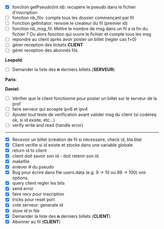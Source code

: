- [x] fonction getPseudo(int id): recupère le pseudo dans le fichier d'inscription
- [ ] fonction nb_fils: compte tous les dossier commençant par fil
- [ ] Fonction getInitator: renvoie le createur du fil (premier id)
- [ ] fonction nb_msg_fil: Mettre le nombre de msg dans un fil a la fin du fichier ? Ou alors fonction qui ouvre le fichier et compte tous les msg
- [ ] repondre au client après avoir poster un billet (regler cas f=0)
- [ ] gérer reception des tickets **CLIENT**
- [ ] gérer reception des abonnés fils

**Leopold**:
- [ ] Demander la liste des **n** derniers billets (**SERVEUR**)

**Paris**:


**Daniel**:
- [ ] Vérifier que le client fonctionne pour poster un billet sur le serveur de la prof
- [ ] faire serveur qui accepte ipv6 et ipv4
- [ ] Ajouter tout teste de verification avant valider msg du client (si codereq ok, si id existe, etc...)
- [ ] verify write and read (handle error)

---

- [x] Recevoir un billet (creation de fil si nécessaire, check id, bla bla)
- [x] Client verifie si id existe et stocke dans une variable globale
- [x] return id to client
- [x] client doit savoir son id - doit retenir son id.
- [x] makefile
- [x] enlever # du pseudo
- [x] Bug pour écrire dans file users.data (e.g. 9 -> 10 ou 99 -> 100) voir options.
- [x] query client regler les bits
- [x] send error
- [x] faire recv pour inscription
- [x] tricks pour reset port
- [x] cote serveur: generate id
- [x] store id in file
- [x] Demander la liste des **n** derniers billets (**CLIENT**)
- [x] Abonner au fil (**CLIENT**)